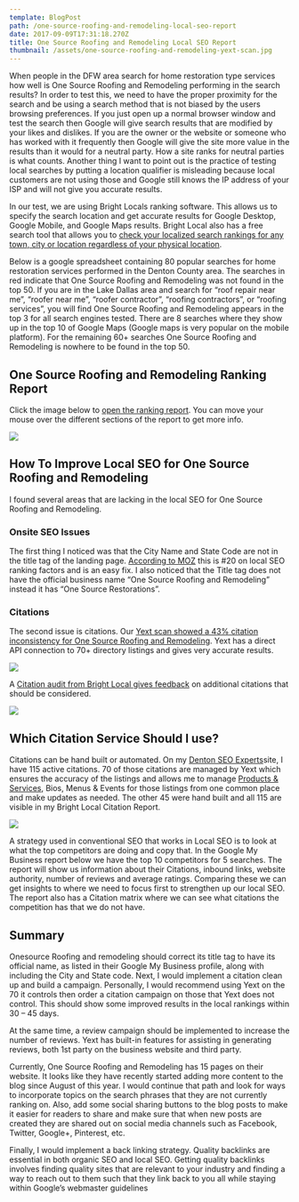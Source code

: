 ```yaml
---
template: BlogPost
path: /one-source-roofing-and-remodeling-local-seo-report
date: 2017-09-09T17:31:18.270Z
title: One Source Roofing and Remodeling Local SEO Report
thumbnail: /assets/one-source-roofing-and-remodeling-yext-scan.jpg
---
```

When people in the DFW area search for home restoration type services how well is One Source Roofing and Remodeling performing in the search results? In order to test this, we need to have the proper proximity for the search and be using a search method that is not biased by the users browsing preferences. If you just open up a normal browser window and test the search then Google will give search results that are modified by your likes and dislikes. If you are the owner or the website or someone who has worked with it frequently then Google will give the site more value in the results than it would for a neutral party. How a site ranks for neutral parties is what counts.  Another thing I want to point out is the practice of testing local searches by putting a location qualifier is misleading because local customers are not using those and Google still knows the IP address of your ISP and will not give you accurate results.

In our test, we are using Bright Locals ranking software. This allows us to specify the search location and get accurate results for Google Desktop, Google Mobile, and Google Maps results. Bright Local also has a free search tool that allows you to [check your localized search rankings for any town, city or location regardless of your physical location](http://bit.ly/LocalizedSearchTool).

Below is a google spreadsheet containing 80 popular searches for home restoration services performed in the Denton County area. The searches in red indicate that One Source Roofing and Remodeling was not found in the top 50. If you are in the Lake Dallas area and search for “roof repair near me”, “roofer near me”, “roofer contractor”, “roofing contractors”, or “roofing services”, you will find One Source Roofing and Remodeling appears in the top 3 for all search engines tested. There are 8 searches where they show up in the top 10 of Google Maps (Google maps is very popular on the mobile platform). For the remaining 60+ searches One Source Roofing and Remodeling is nowhere to be found in the top 50.



## One Source Roofing and Remodeling Ranking Report

Click the image below to [open the ranking report](http://www.local-marketing-reports.com/ranking-reports/555da622dff085291ba91ec26a4cebcbab8d610e/811425/view?historyId=15841793&previousHistoryId=15795657#/). You can move your mouse over the different sections of the report to get more info.

![](/assets/one-source-roofing-and-remodeling-ranking.jpg)

## How To Improve Local SEO for One Source Roofing and Remodeling

I found several areas that are lacking in the local SEO for One Source Roofing and Remodeling.

### Onsite SEO Issues

The first thing I noticed was that the City Name and State Code are not in the title tag of the landing page. [According to MOZ](https://moz.com/local-search-ranking-factors) this is #20 on local SEO ranking factors and is an easy fix. I also noticed that the Title tag does not have the official business name “One Source Roofing and Remodeling” instead it has “One Source Restorations”.

### Citations

The second issue is citations. Our [Yext scan showed a 43% citation inconsistency for One Source Roofing and Remodeling](http://davidriewe.com/listing_scan/one-source-roofing-remodeling-online-directory-listing-report/). Yext has a direct API connection to 70+ directory listings and gives very accurate results.

![](/assets/one-source-roofing-and-remodeling-yext-scan.jpg)

A [Citation audit from Bright Local gives feedback](http://www.local-marketing-reports.com/citation-reports/bda809c27a22ca1bd07c006d6a5db3ca98cce0b6/843961#ct-top) on additional citations that should be considered.

![](/assets/one-source-roofing-and-remodeling-bright-local-citation-audit.jpg)

## Which Citation Service Should I use?

Citations can be hand built or automated. On my [Denton SEO Experts](https://www.denton-seo.com/)site, I have 115 active citations. 70 of those citations are managed by Yext which ensures the accuracy of the listings and allows me to manage [Products & Services](https://www.denton-seo.com/denton-seo-services/), Bios, Menus & Events for those listings from one common place and make updates as needed. The other 45 were hand built and all 115 are visible in my Bright Local Citation Report.

![](/assets/denton-seo-experts-local-citation-audit.jpg)

A strategy used in conventional SEO that works in Local SEO is to look at what the top competitors are doing and copy that. In the Google My Business report below we have the top 10 competitors for 5 searches. The report will show us information about their Citations, inbound links, website authority, number of reviews and average ratings. Comparing these we can get insights to where we need to focus first to strengthen up our local SEO. The report also has a Citation matrix where we can see what citations the competition has that we do not have.

## Summary

Onesource Roofing and remodeling should correct its title tag to have its official name, as listed in their Google My Business profile, along with including the City and State code. Next, I would implement a citation clean up and build a campaign. Personally, I would recommend using Yext on the 70 it controls then order a citation campaign on those that Yext does not control. This should show some improved results in the local rankings within 30 – 45 days.

At the same time, a review campaign should be implemented to increase the number of reviews. Yext has built-in features for assisting in generating reviews, both 1st party on the business website and third party.

Currently, One Source Roofing and Remodeling has 15 pages on their website. It looks like they have recently started adding more content to the blog since August of this year. I would continue that path and look for ways to incorporate topics on the search phrases that they are not currently ranking on. Also, add some social sharing buttons to the blog posts to make it easier for readers to share and make sure that when new posts are created they are shared out on social media channels such as Facebook, Twitter, Google+, Pinterest, etc.

Finally, I would implement a back linking strategy. Quality backlinks are essential in both organic SEO and local SEO. Getting quality backlinks involves finding quality sites that are relevant to your industry and finding a way to reach out to them such that they link back to you all while staying within Google’s webmaster guidelines
